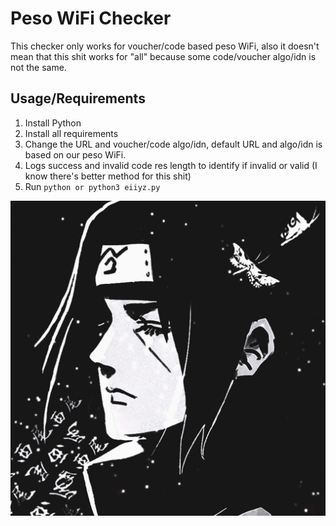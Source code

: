 # Peso WiFi Checker
This checker only works for voucher/code based peso WiFi, also it doesn't mean that this shit works for "all" because some code/voucher algo/idn is not the same.

## Usage/Requirements
1. Install Python
2. Install all requirements
3. Change the URL and voucher/code algo/idn, default URL and algo/idn is based on our peso WiFi.
4. Logs success and invalid code res length to identify if invalid or valid (I know there's better method for this shit)
5. Run `python or python3 eiiyz.py`

![eut](https://github.com/eiiyz/peso-wifi/blob/main/unnamed.jpg)

